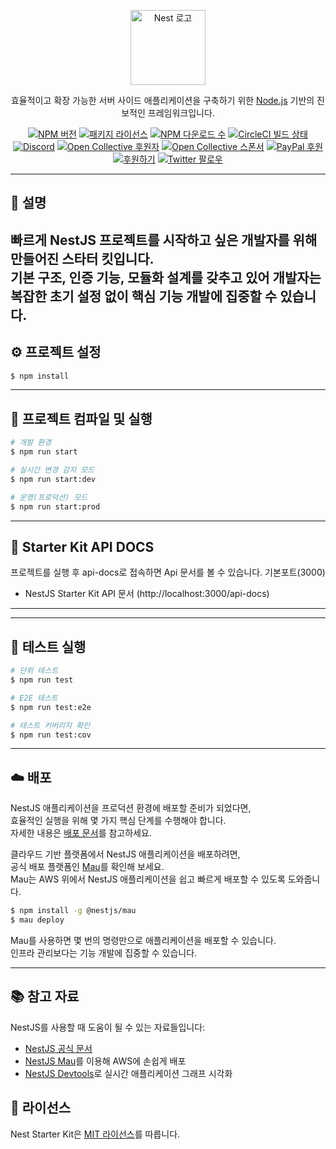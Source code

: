 <p align="center">
  <a href="http://nestjs.com/" target="blank"><img src="https://nestjs.com/img/logo-small.svg" width="120" alt="Nest 로고" /></a>
</p>

[circleci-image]: https://img.shields.io/circleci/build/github/nestjs/nest/master?token=abc123def456
[circleci-url]: https://circleci.com/gh/nestjs/nest

<p align="center">
  효율적이고 확장 가능한 서버 사이드 애플리케이션을 구축하기 위한 
  <a href="http://nodejs.org" target="_blank">Node.js</a> 기반의 진보적인 프레임워크입니다.
</p>

<p align="center">
  <a href="https://www.npmjs.com/~nestjscore" target="_blank"><img src="https://img.shields.io/npm/v/@nestjs/core.svg" alt="NPM 버전" /></a>
  <a href="https://www.npmjs.com/~nestjscore" target="_blank"><img src="https://img.shields.io/npm/l/@nestjs/core.svg" alt="패키지 라이선스" /></a>
  <a href="https://www.npmjs.com/~nestjscore" target="_blank"><img src="https://img.shields.io/npm/dm/@nestjs/common.svg" alt="NPM 다운로드 수" /></a>
  <a href="https://circleci.com/gh/nestjs/nest" target="_blank"><img src="https://img.shields.io/circleci/build/github/nestjs/nest/master" alt="CircleCI 빌드 상태" /></a>
  <a href="https://discord.gg/G7Qnnhy" target="_blank"><img src="https://img.shields.io/badge/discord-online-brightgreen.svg" alt="Discord"/></a>
  <a href="https://opencollective.com/nest#backer" target="_blank"><img src="https://opencollective.com/nest/backers/badge.svg" alt="Open Collective 후원자" /></a>
  <a href="https://opencollective.com/nest#sponsor" target="_blank"><img src="https://opencollective.com/nest/sponsors/badge.svg" alt="Open Collective 스폰서" /></a>
  <a href="https://paypal.me/kamilmysliwiec" target="_blank"><img src="https://img.shields.io/badge/Donate-PayPal-ff3f59.svg" alt="PayPal 후원"/></a>
  <a href="https://opencollective.com/nest#sponsor"  target="_blank"><img src="https://img.shields.io/badge/Support%20us-Open%20Collective-41B883.svg" alt="후원하기"></a>
  <a href="https://twitter.com/nestframework" target="_blank"><img src="https://img.shields.io/twitter/follow/nestframework.svg?style=social&label=Follow" alt="Twitter 팔로우"></a>
</p>

---

## 📘 설명

빠르게 NestJS 프로젝트를 시작하고 싶은 개발자를 위해 만들어진 스타터 킷입니다.<br>
기본 구조, 인증 기능, 모듈화 설계를 갖추고 있어
개발자는 복잡한 초기 설정 없이 핵심 기능 개발에 집중할 수 있습니다.
---

## ⚙️ 프로젝트 설정

```bash
$ npm install
```

---

## 🚀 프로젝트 컴파일 및 실행

```bash
# 개발 환경
$ npm run start

# 실시간 변경 감지 모드
$ npm run start:dev

# 운영(프로덕션) 모드
$ npm run start:prod
```

---

## 🚀  Starter Kit API DOCS
프로젝트를 실행 후 api-docs로 접속하면 Api 문서를 볼 수 있습니다. 기본포트(3000)
- NestJS Starter Kit API 문서 (http://localhost:3000/api-docs)

---

---

## 🧪 테스트 실행

```bash
# 단위 테스트
$ npm run test

# E2E 테스트
$ npm run test:e2e

# 테스트 커버리지 확인
$ npm run test:cov
```

---

## ☁️ 배포

NestJS 애플리케이션을 프로덕션 환경에 배포할 준비가 되었다면,  
효율적인 실행을 위해 몇 가지 핵심 단계를 수행해야 합니다.  
자세한 내용은 [배포 문서](https://docs.nestjs.com/deployment)를 참고하세요.

클라우드 기반 플랫폼에서 NestJS 애플리케이션을 배포하려면,  
공식 배포 플랫폼인 [Mau](https://mau.nestjs.com)를 확인해 보세요.  
Mau는 AWS 위에서 NestJS 애플리케이션을 쉽고 빠르게 배포할 수 있도록 도와줍니다.

```bash
$ npm install -g @nestjs/mau
$ mau deploy
```

Mau를 사용하면 몇 번의 명령만으로 애플리케이션을 배포할 수 있습니다.  
인프라 관리보다는 기능 개발에 집중할 수 있습니다.

---

## 📚 참고 자료

NestJS를 사용할 때 도움이 될 수 있는 자료들입니다:

- [NestJS 공식 문서](https://docs.nestjs.com)
- [NestJS Mau](https://mau.nestjs.com)를 이용해 AWS에 손쉽게 배포
- [NestJS Devtools](https://devtools.nestjs.com)로 실시간 애플리케이션 그래프 시각화

## 📄 라이선스

Nest Starter Kit은 [MIT 라이선스](https://github.com/nestjs/nest/blob/master/LICENSE)를 따릅니다.
